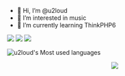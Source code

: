 - 👋 Hi, I’m @u2loud
- 👀 I’m interested in music
- 🌱 I’m currently learning ThinkPHP6

![](https://img.shields.io/badge/%E5%BC%80%E5%8F%91%E5%B7%A5%E5%85%B7-vscode-ellowgreen)
![](https://img.shields.io/badge/%E7%BC%96%E7%A8%8B%E8%AF%AD%E8%A8%80-php%20%7C%20javascript-ff694b)
![](https://img.shields.io/badge/%E5%AD%A6%E4%B9%A0%E6%A1%86%E6%9E%B6-tp6%20%7C%20vue-blue)

<!---

[![u2loud's GitHub stats](https://github-readme-stats.vercel.app/api?username=u2loud)](https://github.com/anuraghazra/github-readme-stats)
--->

<!---
u2loud/u2loud is a ✨ special ✨ repository because its `README.md` (this file) appears on your GitHub profile.
You can click the Preview link to take a look at your changes.
--->

![u2loud's Most used languages](https://github-readme-stats.vercel.app/api/top-langs/?username=u2loud&layout=compact&hide_border=true&langs_count=10)
<div align="center"><img src="https://cdn.jsdelivr.net/gh/u2loud/u2loud/assets/github-contribution-grid-snake.svg" /></div>
